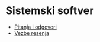 # Sistemski softver

- [Pitanja i odgovori](PitanjaOdgovori.md)
- [Vezbe resenja](https://github.com/osssitstudent/sistemski-softver-vezbe-resenja)
